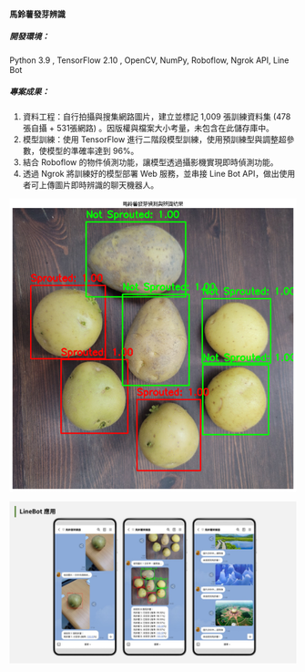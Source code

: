#### 馬鈴薯發芽辨識

##### 開發環境：

Python 3.9 , TensorFlow 2.10 , OpenCV, NumPy, Roboflow, Ngrok API, Line Bot

##### 專案成果：

1. 資料工程：自行拍攝與搜集網路圖片，建立並標記 1,009 張訓練資料集 (478張自攝 + 531張網路) 。因版權與檔案大小考量，未包含在此儲存庫中。
2. 模型訓練：使用 TensorFlow 進行二階段模型訓練，使用預訓練型與調整超參數，使模型的準確率達到 96%。
3. 結合 Roboflow 的物件偵測功能，讓模型透過攝影機實現即時偵測功能。
4. 透過 Ngrok 將訓練好的模型部署 Web 服務，並串接 Line Bot API，做出使用者可上傳圖片即時辨識的聊天機器人。



![image](./media/potato-1.png)

![image](./media/potato_LineBot.jpg)

